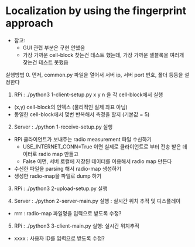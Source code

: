 # Localization by using the fingerprint approach
* 참고:
  * GUI 관련 부분은 구현 안했음
  * 가장 가까운 cell-block 찾는건 테스트 했는데, 가장 가까운 셀블록을 여러개 찾는건 테스트 못했음

실행방법
0. 먼저, common.py 파일을 열어서 서버 ip, 서버 port 번호, 폴더 등등을 설정한다

1. RPi : ./python3 1-client-setup.py x y n 을 각 cell-block에서 실행
  - (x,y) cell-block의 인덱스 (물리적인 실제 좌표 아님)
  - 동일한 cell-block에서 몇번 반복해서 측정을 할지 (기본값 = 5)

2. Server : ./python 1-receive-setup.py 실행
  - RPi 클라이언트가 보내주는 radio measurement 파일 수신하기
    - USE_INTERNET_CONN=True 이면 실제로 클라이언트로 부터 전송 받은 데이터로 radio map 만들고
    - False 이면, 서버 로컬에 저장된 데이터를 이용해서 radio map 만든다
  - 수신한 파일을 parsing 해서 radio-map 생성하기
  - 생성한 radio-map을 파일로 dump 하기

3. RPi : ./python3 2-upload-setup.py 실행

4. Server : ./python 2-server-main.py 실행 : 실시간 위치 추적 및 디스플레이
  - rrrr : radio-map 파일명을 입력으로 받도록 수정?

5. RPi : ./python3 3-client-main.py 실행: 실시간 위치추적
  - xxxx : 사용자 ID를 입력으로 받도록 수정?

